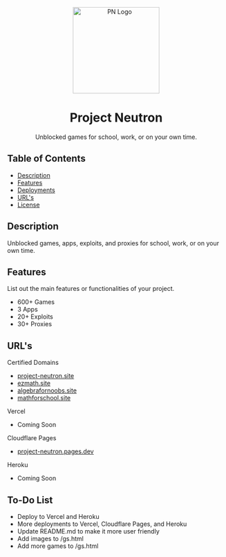 <div align="center">
  <img src="https://raw.githubusercontent.com/PlayFlixo/playflixo.github.io/main/assets/images/pn-logo.png" alt="PN Logo" width="200">
  <h1>Project Neutron</h1>
  <p>Unblocked games for school, work, or on your own time.</p>
</div>

## Table of Contents

- [Description](#description)
- [Features](#features)
- [Deployments](#deployments)
- [URL's](#url's)
- [License](#license)

## Description

Unblocked games, apps, exploits, and proxies for school, work, or on your own time.

## Features

List out the main features or functionalities of your project.

- 600+ Games
- 3 Apps
- 20+ Exploits
- 30+ Proxies

## URL's

Certified Domains
- <a href="https://project-neutron.site">project-neutron.site</a>
- <a href="https://ezmath.site">ezmath.site</a>
- <a href="https://algebrafornoobs.site">algebrafornoobs.site</a>
- <a href="https://mathforschool.site">mathforschool.site</a>

Vercel
- Coming Soon

Cloudflare Pages
- <a href="https://project-neutron.pages.dev">project-neutron.pages.dev</a>

Heroku
- Coming Soon

## To-Do List

- Deploy to Vercel and Heroku
- More deployments to Vercel, Cloudflare Pages, and Heroku
- Update README.md to make it more user friendly
- Add images to /gs.html
- Add more games to /gs.html
